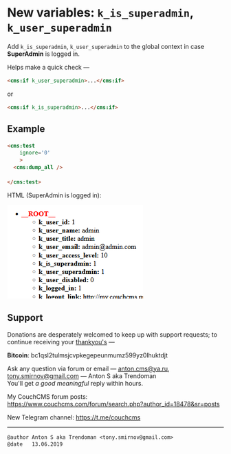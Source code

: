 # New variables: `k_is_superadmin`, `k_user_superadmin`

Add `k_is_superadmin`, `k_user_superadmin` to the global context in case **SuperAdmin** is logged in.

Helps make a quick check &mdash;
```html
<cms:if k_user_superadmin>...</cms:if>
```
or
```html
<cms:if k_is_superadmin>...</cms:if>
```
## Example
```html
<cms:test
    ignore='0'
    >
  <cms:dump_all />

</cms:test>
```
HTML (SuperAdmin is logged in):

![context](img/k_is_superadmin.png)

## Support

Donations are desperately welcomed to keep up with support requests; to continue receiving your [thankyou's](https://github.com/trendoman/Dignotas) &mdash;

**Bitcoin**: bc1qsl2tulmsjcvpkegepeunmumz599yz0lhuktdjt

Ask any question via forum or email &mdash; <anton.cms@ya.ru>, <tony.smirnov@gmail.com> &mdash; Anton S aka Trendoman<br>
You'll get *a good meaningful* reply within hours.

My CouchCMS forum posts: https://www.couchcms.com/forum/search.php?author_id=18478&sr=posts

New Telegram channel: https://t.me/couchcms

---

```txt
@author Anton S aka Trendoman <tony.smirnov@gmail.com>
@date   13.06.2019
```
